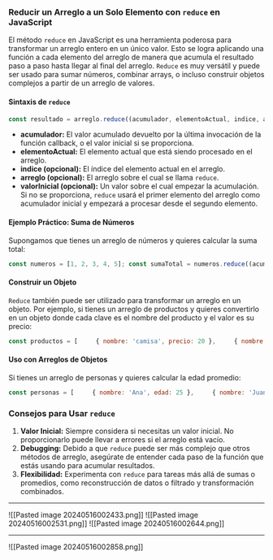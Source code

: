 ### Reducir un Arreglo a un Solo Elemento con `reduce` en JavaScript

El método `reduce` en JavaScript es una herramienta poderosa para transformar un arreglo entero en un único valor. Esto se logra aplicando una función a cada elemento del arreglo de manera que acumula el resultado paso a paso hasta llegar al final del arreglo. `Reduce` es muy versátil y puede ser usado para sumar números, combinar arrays, o incluso construir objetos complejos a partir de un arreglo de valores.

#### Sintaxis de `reduce`


```js
const resultado = arreglo.reduce((acumulador, elementoActual, indice, arreglo) => {     // Lógica para combinar el acumulador y el elementoActual     return nuevoAcumulador; }, valorInicial);
```

- **acumulador:** El valor acumulado devuelto por la última invocación de la función callback, o el valor inicial si se proporciona.
- **elementoActual:** El elemento actual que está siendo procesado en el arreglo.
- **indice (opcional):** El índice del elemento actual en el arreglo.
- **arreglo (opcional):** El arreglo sobre el cual se llama `reduce`.
- **valorInicial (opcional):** Un valor sobre el cual empezar la acumulación. Si no se proporciona, `reduce` usará el primer elemento del arreglo como acumulador inicial y empezará a procesar desde el segundo elemento.

#### Ejemplo Práctico: Suma de Números

Supongamos que tienes un arreglo de números y quieres calcular la suma total:

```js
const numeros = [1, 2, 3, 4, 5]; const sumaTotal = numeros.reduce((acumulador, numero) => acumulador + numero, 0);  console.log(sumaTotal); // 15
```

#### Construir un Objeto

`Reduce` también puede ser utilizado para transformar un arreglo en un objeto. Por ejemplo, si tienes un arreglo de productos y quieres convertirlo en un objeto donde cada clave es el nombre del producto y el valor es su precio:

```js
const productos = [     { nombre: 'camisa', precio: 20 },     { nombre: 'pantalones', precio: 40 } ];  const catalogo = productos.reduce((obj, producto) => {     obj[producto.nombre] = producto.precio;     return obj; }, {});  console.log(catalogo); // { camisa: 20, pantalones: 40 }
````
#### Uso con Arreglos de Objetos

Si tienes un arreglo de personas y quieres calcular la edad promedio:

```js
const personas = [     { nombre: 'Ana', edad: 25 },     { nombre: 'Juan', edad: 30 },     { nombre: 'Sofía', edad: 22 } ];  const edadTotal = personas.reduce((acumulador, persona) => acumulador + persona.edad, 0); const promedioEdad = edadTotal / personas.length;  console.log(promedioEdad); // 25.67
```

### Consejos para Usar `reduce`

1. **Valor Inicial:** Siempre considera si necesitas un valor inicial. No proporcionarlo puede llevar a errores si el arreglo está vacío.
2. **Debugging:** Debido a que `reduce` puede ser más complejo que otros métodos de arreglo, asegúrate de entender cada paso de la función que estás usando para acumular resultados.
3. **Flexibilidad:** Experimenta con `reduce` para tareas más allá de sumas o promedios, como reconstrucción de datos o filtrado y transformación combinados.

---
![[Pasted image 20240516002433.png]]
![[Pasted image 20240516002531.png]]
![[Pasted image 20240516002644.png]]

---
![[Pasted image 20240516002858.png]]
